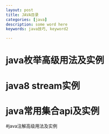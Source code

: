 ```yaml
---
layout: post
title: JAVA目录
categories: [java]
description: some word here
keywords: java技巧, keyword2

---
```


# java枚举高级用法及实例

# java8 stream实例

# java常用集合api及实例

#java注解高级用法及实例


